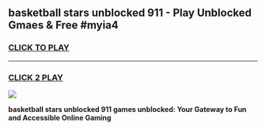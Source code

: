 
## basketball stars unblocked 911 - Play Unblocked Gmaes & Free #myia4
<h3>
<a href="https://news.freeplayer.one?title=basketball_stars_unblocked_911&ref=24F">CLICK TO PLAY</a></h3>
<hr>

<h3>
<a href="https://news.freeplayer.one?title=basketball_stars_unblocked_911&ref=24F">CLICK 2 PLAY</a>
  
</h3>

<a href="https://news.freeplayer.one?title=basketball_stars_unblocked_911&ref=24F/"><img src="https://clearcache.store/games.png"></a>


**basketball stars unblocked 911 games unblocked: Your Gateway to Fun and Accessible Online Gaming**
